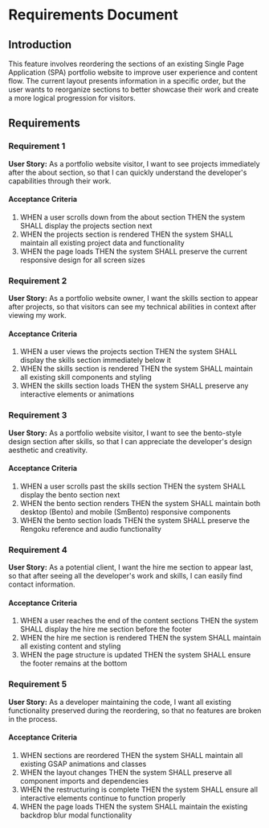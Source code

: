 # Requirements Document

## Introduction

This feature involves reordering the sections of an existing Single Page Application (SPA) portfolio website to improve user experience and content flow. The current layout presents information in a specific order, but the user wants to reorganize sections to better showcase their work and create a more logical progression for visitors.

## Requirements

### Requirement 1

**User Story:** As a portfolio website visitor, I want to see projects immediately after the about section, so that I can quickly understand the developer's capabilities through their work.

#### Acceptance Criteria

1. WHEN a user scrolls down from the about section THEN the system SHALL display the projects section next
2. WHEN the projects section is rendered THEN the system SHALL maintain all existing project data and functionality
3. WHEN the page loads THEN the system SHALL preserve the current responsive design for all screen sizes

### Requirement 2

**User Story:** As a portfolio website owner, I want the skills section to appear after projects, so that visitors can see my technical abilities in context after viewing my work.

#### Acceptance Criteria

1. WHEN a user views the projects section THEN the system SHALL display the skills section immediately below it
2. WHEN the skills section is rendered THEN the system SHALL maintain all existing skill components and styling
3. WHEN the skills section loads THEN the system SHALL preserve any interactive elements or animations

### Requirement 3

**User Story:** As a portfolio website visitor, I want to see the bento-style design section after skills, so that I can appreciate the developer's design aesthetic and creativity.

#### Acceptance Criteria

1. WHEN a user scrolls past the skills section THEN the system SHALL display the bento section next
2. WHEN the bento section renders THEN the system SHALL maintain both desktop (Bento) and mobile (SmBento) responsive components
3. WHEN the bento section loads THEN the system SHALL preserve the Rengoku reference and audio functionality

### Requirement 4

**User Story:** As a potential client, I want the hire me section to appear last, so that after seeing all the developer's work and skills, I can easily find contact information.

#### Acceptance Criteria

1. WHEN a user reaches the end of the content sections THEN the system SHALL display the hire me section before the footer
2. WHEN the hire me section is rendered THEN the system SHALL maintain all existing content and styling
3. WHEN the page structure is updated THEN the system SHALL ensure the footer remains at the bottom

### Requirement 5

**User Story:** As a developer maintaining the code, I want all existing functionality preserved during the reordering, so that no features are broken in the process.

#### Acceptance Criteria

1. WHEN sections are reordered THEN the system SHALL maintain all existing GSAP animations and classes
2. WHEN the layout changes THEN the system SHALL preserve all component imports and dependencies
3. WHEN the restructuring is complete THEN the system SHALL ensure all interactive elements continue to function properly
4. WHEN the page loads THEN the system SHALL maintain the existing backdrop blur modal functionality